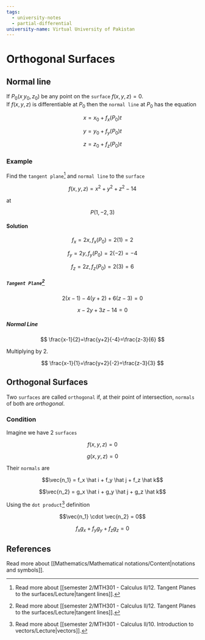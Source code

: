 ```yaml
---
tags:
  - university-notes
  - partial-differential
university-name: Virtual University of Pakistan
---
```


# Orthogonal Surfaces
## Normal line
If $P_0(x_, y_0, z_0)$ be any point on the `surface` $f(x, y, z) = 0$.  
If $f(x, y, z)$ is differentiable at $P_0$ then the `normal line` at $P_0$ has the equation  

$$x = x_0 + f_x(P_0)t$$

$$y = y_0 + f_y(P_0)t$$

$$z = z_0 + f_z(P_0)t$$

### Example
Find the `tangent plane`[^1] and `normal line` to the `surface`

$$f(x,y,z)=x^{2}+y^{2}+z^{2}-14$$

at  

$$P(1,-2,3)$$

#### Solution

$$f_x = 2x, \, f_x(P_0) = 2(1) = 2$$

$$f_y = 2y, \, f_y(P_0) = 2(-2) = -4$$

$$f_z = 2z, \, f_z(P_0) = 2(3) = 6$$

##### `Tangent Plane`[^1]

$$2(x-1)-4(y+2)+6(z-3)=0$$

$$x-2y+3z-14=0$$

##### Normal Line

$$
\frac{x-1}{2}=\frac{y+2}{-4}=\frac{z-3}{6}
$$

Multiplying by $2$.

$$
\frac{x-1}{1}=\frac{y+2}{-2}=\frac{z-3}{3}
$$

## Orthogonal Surfaces
Two `surfaces` are called `orthogonal` if, at their point of intersection, `normals` of both are _orthogonal_.

### Condition
Imagine we have 2 `surfaces`  

$$f(x, y, z) = 0$$

$$g(x, y, z) = 0$$

Their `normals` are  

$$\vec{n_1} = f_x \hat i + f_y \hat j + f_z \hat k$$

$$\vec{n_2} = g_x \hat i + g_y \hat j + g_z \hat k$$

Using the `dot product`[^2] definition  

$$\vec{n_1} \cdot \vec{n_2} = 0$$

$$f_{x}g_{x}+f_{y}g_{y}+f_{z}g_{z}=0$$

## References
Read more about [[Mathematics/Mathematical notations/Content|notations and symbols]].

[^1]: Read more about [[semester 2/MTH301 - Calculus II/12. Tangent Planes to the surfaces/Lecture|tangent lines]].
[^2]: Read more about [[semester 2/MTH301 - Calculus II/10. Introduction to vectors/Lecture|vectors]].
